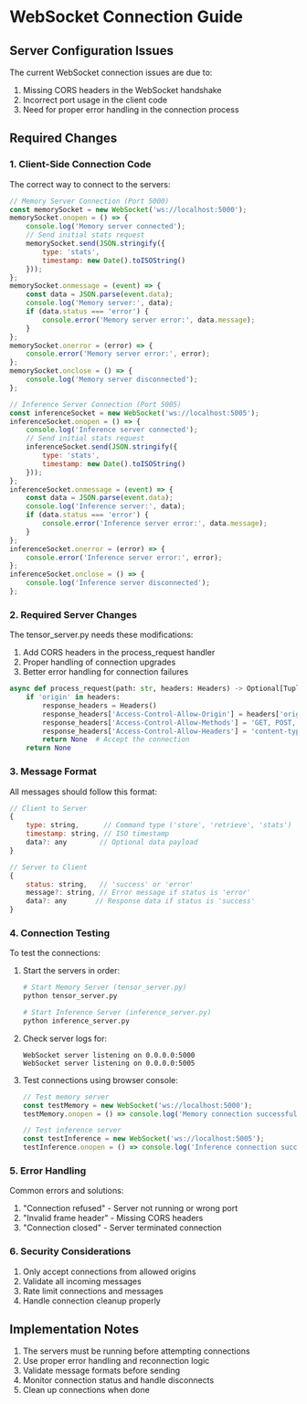 # WebSocket Connection Guide

## Server Configuration Issues

The current WebSocket connection issues are due to:
1. Missing CORS headers in the WebSocket handshake
2. Incorrect port usage in the client code
3. Need for proper error handling in the connection process

## Required Changes

### 1. Client-Side Connection Code

The correct way to connect to the servers:

```javascript
// Memory Server Connection (Port 5000)
const memorySocket = new WebSocket('ws://localhost:5000');
memorySocket.onopen = () => {
    console.log('Memory server connected');
    // Send initial stats request
    memorySocket.send(JSON.stringify({
        type: 'stats',
        timestamp: new Date().toISOString()
    }));
};
memorySocket.onmessage = (event) => {
    const data = JSON.parse(event.data);
    console.log('Memory server:', data);
    if (data.status === 'error') {
        console.error('Memory server error:', data.message);
    }
};
memorySocket.onerror = (error) => {
    console.error('Memory server error:', error);
};
memorySocket.onclose = () => {
    console.log('Memory server disconnected');
};

// Inference Server Connection (Port 5005)
const inferenceSocket = new WebSocket('ws://localhost:5005');
inferenceSocket.onopen = () => {
    console.log('Inference server connected');
    // Send initial stats request
    inferenceSocket.send(JSON.stringify({
        type: 'stats',
        timestamp: new Date().toISOString()
    }));
};
inferenceSocket.onmessage = (event) => {
    const data = JSON.parse(event.data);
    console.log('Inference server:', data);
    if (data.status === 'error') {
        console.error('Inference server error:', data.message);
    }
};
inferenceSocket.onerror = (error) => {
    console.error('Inference server error:', error);
};
inferenceSocket.onclose = () => {
    console.log('Inference server disconnected');
};
```

### 2. Required Server Changes

The tensor_server.py needs these modifications:
1. Add CORS headers in the process_request handler
2. Proper handling of connection upgrades
3. Better error handling for connection failures

```python
async def process_request(path: str, headers: Headers) -> Optional[Tuple[http.HTTPStatus, Headers, bytes]]:
    if 'origin' in headers:
        response_headers = Headers()
        response_headers['Access-Control-Allow-Origin'] = headers['origin']
        response_headers['Access-Control-Allow-Methods'] = 'GET, POST, OPTIONS'
        response_headers['Access-Control-Allow-Headers'] = 'content-type'
        return None  # Accept the connection
    return None
```

### 3. Message Format

All messages should follow this format:

```javascript
// Client to Server
{
    type: string,      // Command type ('store', 'retrieve', 'stats')
    timestamp: string, // ISO timestamp
    data?: any        // Optional data payload
}

// Server to Client
{
    status: string,   // 'success' or 'error'
    message?: string, // Error message if status is 'error'
    data?: any       // Response data if status is 'success'
}
```

### 4. Connection Testing

To test the connections:

1. Start the servers in order:
   ```bash
   # Start Memory Server (tensor_server.py)
   python tensor_server.py
   
   # Start Inference Server (inference_server.py)
   python inference_server.py
   ```

2. Check server logs for:
   ```
   WebSocket server listening on 0.0.0.0:5000
   WebSocket server listening on 0.0.0.0:5005
   ```

3. Test connections using browser console:
   ```javascript
   // Test memory server
   const testMemory = new WebSocket('ws://localhost:5000');
   testMemory.onopen = () => console.log('Memory connection successful');
   
   // Test inference server
   const testInference = new WebSocket('ws://localhost:5005');
   testInference.onopen = () => console.log('Inference connection successful');
   ```

### 5. Error Handling

Common errors and solutions:
1. "Connection refused" - Server not running or wrong port
2. "Invalid frame header" - Missing CORS headers
3. "Connection closed" - Server terminated connection

### 6. Security Considerations

1. Only accept connections from allowed origins
2. Validate all incoming messages
3. Rate limit connections and messages
4. Handle connection cleanup properly

## Implementation Notes

1. The servers must be running before attempting connections
2. Use proper error handling and reconnection logic
3. Validate message formats before sending
4. Monitor connection status and handle disconnects
5. Clean up connections when done